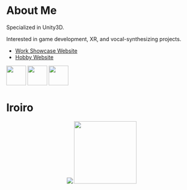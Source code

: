 # About Me

Specialized in Unity3D.

Interested in game development, XR, and vocal-synthesizing projects.

- [Work Showcase Website](https://printto.github.io/)
- [Hobby Website](https://www.printmov.com/)

[<img src="https://github.com/gauravghongde/social-icons/raw/master/PNG/Color/LinkedIN.png" width="52" />](https://th.linkedin.com/in/pappim-pipatkasrira-a4477b1b1)
[<img src="https://github.com/gauravghongde/social-icons/raw/master/PNG/Color/Twitter.png" width="52" />](https://twitter.com/printmov)
[<img src="https://github.com/gauravghongde/social-icons/raw/master/PNG/Color/Youtube.png" width="52" />](https://www.youtube.com/printto1)
<!-- [<img src="https://github.com/gauravghongde/social-icons/raw/master/PNG/Black/Instagram_black.png" width="52" />](https://www.instagram.com/printmov/) -->

# Iroiro

<p align="center">
<a href="https://github.com/printto"><img src="https://github-readme-stats.vercel.app/api/top-langs/?username=printto&layout=compact"></a>
<a href="https://holopin.io/@printto"><img src="https://holopin.me/printto" height="165"></a>
</p>

<!-- [![Top Langs](https://github-readme-stats.vercel.app/api/top-langs/?username=printto&layout=compact)](https://github.com/printto)
[<img src="https://holopin.me/printto" width="512">](https://holopin.io/@printto) -->

<!-- [![@printto's Holopin board](https://holopin.me/printto)](https://holopin.io/@printto) -->

